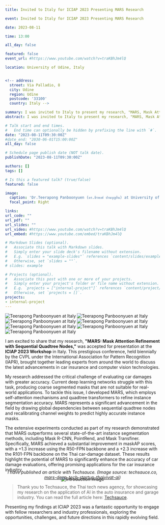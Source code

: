```yaml
---
title: Invited to Italy for ICIAP 2023 Presenting MARS Research

event: Invited to Italy for ICIAP 2023 Presenting MARS Research

date: 2023-08-11

time: 13:00

all_day: false

featured: false
event_url: #https://www.youtube.com/watch?v=traKBhJm4lQ

location: University of Udine, Italy


<!-- address:
  street: Via Palladio, 8
  city: Udine
  region: Udine
  postcode: '33100'
  country: Italy -->

summary: I was invited to Italy to present my research, "MARS, Mask Attention Refinement with Sequential Quadtree Nodes," at the ICIAP 2023 Workshop. This prestigious conference, organized biennially by CVPL under the International Association for Pattern Recognition (IAPR), will unite experts to discuss advancements in car insurance and computer vision. My research addresses the challenge of accurately evaluating car damages using MARS, which enhances instance segmentation through self-attention mechanisms and quadtree transformers. Extensive experiments demonstrate that MARS outperforms state-of-the-art methods like Mask R-CNN, PointRend, and Mask Transfiner, significantly improving maskAP scores on the Thai car-damage dataset and offering promising applications for the car insurance industry.
abstract: I was invited to Italy to present my research, "MARS, Mask Attention Refinement with Sequential Quadtree Nodes," at the ICIAP 2023 Workshop. This prestigious conference, organized biennially by CVPL under the International Association for Pattern Recognition (IAPR), will unite experts to discuss advancements in car insurance and computer vision. My research addresses the challenge of accurately evaluating car damages using MARS, which enhances instance segmentation through self-attention mechanisms and quadtree transformers. Extensive experiments demonstrate that MARS outperforms state-of-the-art methods like Mask R-CNN, PointRend, and Mask Transfiner, significantly improving maskAP scores on the Thai car-damage dataset and offering promising applications for the car insurance industry.

# Talk start and end times.
#   End time can optionally be hidden by prefixing the line with `#`.
date: "2023-08-11T09:30:00Z"
#date_end: "2030-06-01T15:00:00Z"
all_day: false

# Schedule page publish date (NOT talk date).
publishDate: "2023-08-11T09:30:00Z"

authors: []
tags: []

# Is this a featured talk? (true/false)
featured: false

image:
  caption: 'Dr.Teerapong Panboonyuen (ดร.ธีรพงศ์ ปานบุญยืน) at University of Udine, Italy'
  focal_point: Right

links:
url_code: ""
url_pdf: ""
url_slides: ""
url_video: #https://www.youtube.com/watch?v=traKBhJm4lQ
url_embed: #https://www.youtube.com/embed/traKBhJm4lQ

# Markdown Slides (optional).
#   Associate this talk with Markdown slides.
#   Simply enter your slide deck's filename without extension.
#   E.g. `slides = "example-slides"` references `content/slides/example-slides.md`.
#   Otherwise, set `slides = ""`.
# slides: example

# Projects (optional).
#   Associate this post with one or more of your projects.
#   Simply enter your project's folder or file name without extension.
#   E.g. `projects = ["internal-project"]` references `content/project/deep-learning/index.md`.
#   Otherwise, set `projects = []`.
projects:
- internal-project
---
```

![Teerapong Panboonyuen at Italy](mars_italy_iciap0001.jpg)
![Teerapong Panboonyuen at Italy](mars_italy_iciap0002.jpg)
![Teerapong Panboonyuen at Italy](mars_italy_iciap0003.jpg)
![Teerapong Panboonyuen at Italy](mars_italy_iciap0004.jpg)
![Teerapong Panboonyuen at Italy](mars_italy_iciap0005.jpg)
![Teerapong Panboonyuen at Italy](mars_italy_iciap0006.jpg)
![Teerapong Panboonyuen at Italy](mars_italy_iciap0007.jpg)

I am excited to share that my research, **"MARS: Mask Attention Refinement with Sequential Quadtree Nodes,"** was accepted for presentation at the **ICIAP 2023 Workshop** in Italy. This prestigious conference, held biennially by the CVPL under the International Association for Pattern Recognition (IAPR), brought together leading experts from around the world to discuss the latest advancements in car insurance and computer vision technologies.

My research addressed the critical challenge of evaluating car damages with greater accuracy. Current deep learning networks struggle with this task, producing coarse segmented masks that are not suitable for real-world applications. To tackle this issue, I developed MARS, which employs self-attention mechanisms and quadtree transformers to refine instance segmentation accuracy. MARS represents a significant advancement in the field by drawing global dependencies between sequential quadtree nodes and recalibrating channel weights to predict highly accurate instance masks.

The extensive experiments conducted as part of my research demonstrated that MARS outperforms several state-of-the-art instance segmentation methods, including Mask R-CNN, PointRend, and Mask Transfiner. Specifically, MARS achieved a substantial improvement in maskAP scores, with a +1.3 increase using the R50-FPN backbone and a +2.3 increase with the R101-FPN backbone on the Thai car-damage dataset. These results highlight the potential of MARS to significantly enhance the accuracy of car damage evaluations, offering promising applications for the car insurance industry.

<!-- ![Teerapong Panboonyuen at Italy](mars_italy_iciap0008.jpg) -->
<div style="text-align: center;">
  <img src="mars_italy_iciap0008.jpg" alt="Introduction Image">
  <p style="font-style: italic; margin-top: -40px;">I have published an article with Techsauce. (Image source: techsauce.co, <a href="https://techsauce.co/news/mars-deep-tech-startup-thaivivat-ai" target="_blank">mars-deep-tech-startup-thaivivat-ai</a>)</p>
</div>

> Thank you to Techsauce, the Thai tech news agency, for showcasing my research on the application of AI in the auto insurance and garage industry. You can read the full article here: [Techsauce](https://techsauce.co/news/mars-deep-tech-startup-thaivivat-ai).

Presenting my findings at ICIAP 2023 was a fantastic opportunity to engage with fellow researchers and industry professionals, exploring the opportunities, challenges, and future directions in this rapidly evolving field.